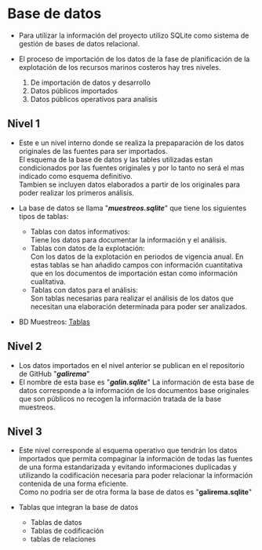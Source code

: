 # Base de datos

* Para utilizar la información del proyecto utilizo SQLite como sistema de gestión de bases de datos relacional.

* El proceso de importación de los datos de la fase de planificación de la explotación de los recursos marinos costeros hay tres niveles.

	1. De importación de datos y desarrollo
	1. Datos públicos importados
	1. Datos públicos operativos para analisis

## Nivel 1

* Este e un nivel interno donde se realiza la prepaparación de los datos originales de las fuentes para ser importados.  
El esquema de la base de datos y las tables utilizadas estan condicionados por las fuentes originales y por lo tanto no será el mas indicado como esquema definitivo.  
Tambien se incluyen datos elaborados a partir de los originales para poder realizar los primeros análisis.

* La base de datos se llama "___muestreos.sqlite___" que tiene los siguientes tipos de tablas:
	* Tablas con datos informativos:  
Tiene los datos para documentar la información y el análisis.
	* Tablas con datos de la explotación:  
Con los datos de la explotación en periodos de vigencia anual. En estas tablas se han añadido campos con información cuantitativa que en los documentos de importación estan como información cualitativa.
	* Tablas con datos para el análisis:  
Son tablas necesarias para realizar el análisis de los datos que necesitan una elaboración determinada para poder ser analizados.

* BD Muestreos: [Tablas](muestreosTablas.md)


## Nivel 2

* Los datos importados en el nivel anterior se publican en el repositorio de GitHub "___galirema___"
* El nombre de esta base es "___galin.sqlite___" La información de esta base de datos corresponde a la información de los documentos base originales que son públicos no recogen la información tratada de la base muestreos.


## Nivel 3

* Este nivel corresponde al esquema operativo que tendrán los datos importados que permita compaginar la información de todas las fuentes de una forma estandarizada y evitando informaciones duplicadas y utilizando la codificación necesaria para poder relacionar la información contenida de una forma eficiente.  
Como no podria ser de otra forma la base de datos es "__galirema.sqlite__"

* Tablas que integran la base de datos
	* Tablas de datos
	* Tablas de codificación
	* tablas de relaciones
	



